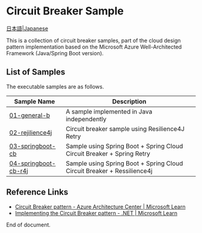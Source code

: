 # Circuit Breaker Sample

[日本語|Japanese](./README_ja.md)

This is a collection of circuit breaker samples, part of the cloud design pattern implementation based on the Microsoft Azure Well-Architected Framework (Java/Spring Boot version).

## List of Samples

The executable samples are as follows.

| Sample Name                                              | Description                                                             |
| -------------------------------------------------------- | ----------------------------------------------------------------------- |
| [01-general-b](./01-general-cb/README.md)                | A sample implemented in Java independently                              |
| [02-rejilience4j](./02-resilience4j-cb/README.md)        | Circuit breaker sample using Resilience4J Retry                         |
| [03-springboot-cb](./03-springboot-cb/README.md)         | Sample using Spring Boot + Spring Cloud Circuit Breaker + Spring Retry  |
| [04-springboot-cb-r4j](./04-springboot-cb-r4j/README.md) | Sample using Spring Boot + Spring Cloud Circuit Breaker + Ressilience4j |

## Reference Links

- [Circuit Breaker pattern - Azure Architecture Center | Microsoft Learn](https://learn.microsoft.com/en-us/azure/architecture/patterns/circuit-breaker)
- [Implementing the Circuit Breaker pattern - .NET | Microsoft Learn](https://learn.microsoft.com/en-us/dotnet/architecture/microservices/implement-resilient-applications/implement-circuit-breaker-pattern)

End of document.